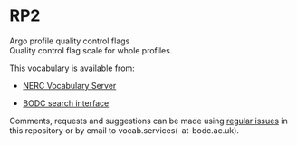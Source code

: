 # RP2
Argo profile quality control flags  
Quality control flag scale for whole profiles.

This vocabulary is available from:

* [NERC Vocabulary Server](http://vocab.nerc.ac.uk/collection/RP2/current/)

* [BODC search interface](https://www.bodc.ac.uk/resources/vocabularies/vocabulary_search/RP2/)

Comments, requests and suggestions can be made using [regular issues](https://github.com/nvs-vocabs/RP2/issues/new) in this repository or by email to vocab.services(-at-bodc.ac.uk).
